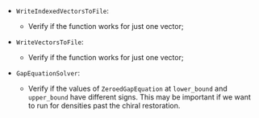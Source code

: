 * `WriteIndexedVectorsToFile`:
   * Verify if the function works for just one vector;

* `WriteVectorsToFile`:
   * Verify if the function works for just one vector;

* `GapEquationSolver`:
   * Verify if the values of `ZeroedGapEquation` at `lower_bound` and `upper_bound` have different signs. This may be important if we want to run for densities past the chiral restoration.

